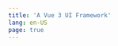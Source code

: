 ```yaml
---
title: 'A Vue 3 UI Framework'
lang: en-US
page: true
---
```


<script setup>

if (typeof window !== 'undefined') {
  const preferredLang = localStorage.getItem('preferred_lang') || 'en-US'
  window.location.pathname = `/${preferredLang}/`
}

</script>
